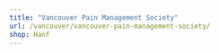 ```yaml
---
title: "Vancouver Pain Management Society"
url: /vancouver/vancouver-pain-management-society/
shop: Hanf
---
```

